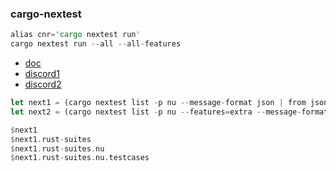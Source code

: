 
### cargo-nextest

```rust
alias cnr='cargo nextest run'
cargo nextest run --all --all-features
```

* [doc](https://nexte.st/)
* [discord1](https://discord.com/channels/601130461678272522/683070703716925568/942909162004828191)
* [discord2](https://discord.com/channels/601130461678272522/683070703716925568/942985557800288268)

```rust
let next1 = (cargo nextest list -p nu --message-format json | from json)
let next2 = (cargo nextest list -p nu --features=extra --message-format json | from json)

$next1
$next1.rust-suites
$next1.rust-suites.nu
$next1.rust-suites.nu.testcases
```
